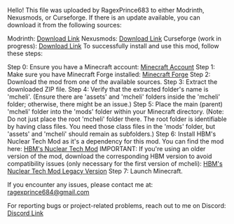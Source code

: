 Hello! This file was uploaded by RagexPrince683 to either Modrinth, Nexusmods, or Curseforge. If there is an update available, you can download it from the following sources:

Modrinth: [Download Link](https://modrinth.com/mod/mcheli-o)
Nexusmods: [Download Link](https://www.nexusmods.com/minecraft/mods/375)
Curseforge (work in progress): [Download Link](https://legacy.curseforge.com/minecraft/mc-mods/mcheli-overdrive)
To successfully install and use this mod, follow these steps:

Step 0: Ensure you have a Minecraft account: [Minecraft Account](https://www.minecraft.net/en-us)
Step 1: Make sure you have Minecraft Forge installed: [Minecraft Forge](https://files.minecraftforge.net/)
Step 2: Download the mod from one of the available sources.
Step 3: Extract the downloaded ZIP file.
Step 4: Verify that the extracted folder's name is 'mcheli'. (Ensure there are 'assets' and 'mcheli' folders inside the 'mcheli' folder; otherwise, there might be an issue.)
Step 5: Place the main (parent) 'mcheli' folder into the 'mods' folder within your Minecraft directory. (Note: Do not just place the root 'mcheli' folder there. The root folder is identifiable by having class files. You need those class files in the 'mods' folder, but 'assets' and 'mcheli' should remain as subfolders.)
Step 6: Install HBM's Nuclear Tech Mod as it's a dependency for this mod. You can find the mod here: [HBM's Nuclear Tech Mod](https://github.com/HbmMods/Hbm-s-Nuclear-Tech-GIT) IMPORTANT: If you're using an older version of the mod, download the corresponding HBM version to avoid compatibility issues (only necessary for the first version of mcheli): [HBM's Nuclear Tech Mod Legacy Version](https://github.com/HbmMods/Hbm-s-Nuclear-Tech-GIT/releases/tag/1.0.27X3920)
Step 7: Launch Minecraft.

If you encounter any issues, please contact me at: ragexprince684@gmail.com

For reporting bugs or project-related problems, reach out to me on Discord: [Discord Link](https://discord.gg/uQK6QF2TeA)
